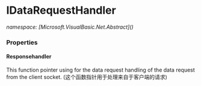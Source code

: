 ﻿# IDataRequestHandler
_namespace: [Microsoft.VisualBasic.Net.Abstract](<a href="#" onClick="load('/docs/Microsoft.VisualBasic.Net.Abstract/index.md')"></a>)_






### Properties

#### Responsehandler
This function pointer using for the data request handling of the data request from the client socket.
 (这个函数指针用于处理来自于客户端的请求)
